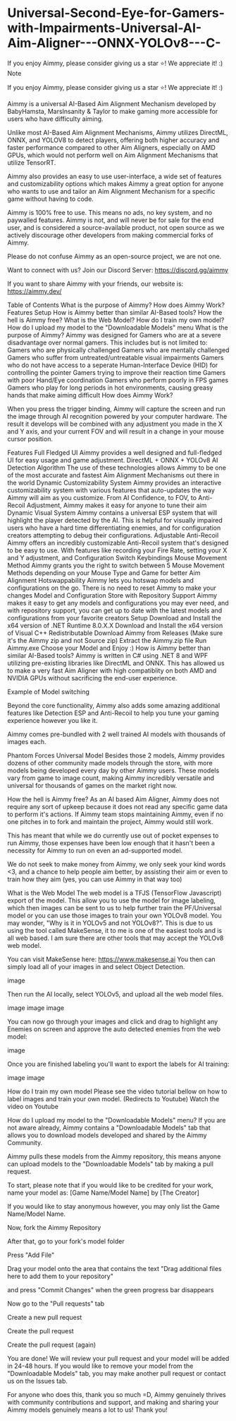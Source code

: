 # Universal-Second-Eye-for-Gamers-with-Impairments-Universal-AI-Aim-Aligner---ONNX-YOLOv8---C-
If you enjoy Aimmy, please consider giving us a star ⭐! We appreciate it! :)
Note

If you enjoy Aimmy, please consider giving us a star ⭐! We appreciate it! :)



Aimmy is a universal AI-Based Aim Alignment Mechanism developed by BabyHamsta, MarsInsanity & Taylor to make gaming more accessible for users who have difficulty aiming.

Unlike most AI-Based Aim Alignment Mechanisms, Aimmy utilizes DirectML, ONNX, and YOLOV8 to detect players, offering both higher accuracy and faster performance compared to other Aim Aligners, especially on AMD GPUs, which would not perform well on Aim Alignment Mechanisms that utilize TensorRT.

Aimmy also provides an easy to use user-interface, a wide set of features and customizability options which makes Aimmy a great option for anyone who wants to use and tailor an Aim Alignment Mechanism for a specific game without having to code.

Aimmy is 100% free to use. This means no ads, no key system, and no paywalled features. Aimmy is not, and will never be for sale for the end user, and is considered a source-available product, not open source as we actively discourage other developers from making commercial forks of Aimmy.

Please do not confuse Aimmy as an open-source project, we are not one.

Want to connect with us? Join our Discord Server: https://discord.gg/aimmy

If you want to share Aimmy with your friends, our website is: https://aimmy.dev/

Table of Contents
What is the purpose of Aimmy?
How does Aimmy Work?
Features
Setup
How is Aimmy better than similar AI-Based tools?
How the hell is Aimmy free?
What is the Web Model?
How do I train my own model?
How do I upload my model to the "Downloadable Models" menu
What is the purpose of Aimmy?
Aimmy was designed for Gamers who are at a severe disadvantage over normal gamers.
This includes but is not limited to:
Gamers who are physically challenged
Gamers who are mentally challenged
Gamers who suffer from untreated/untreatable visual impairments
Gamers who do not have access to a seperate Human-Interface Device (HID) for controlling the pointer
Gamers trying to improve their reaction time
Gamers with poor Hand/Eye coordination
Gamers who perform poorly in FPS games
Gamers who play for long periods in hot environments, causing greasy hands that make aiming difficult
How does Aimmy Work?

When you press the trigger binding, Aimmy will capture the screen and run the image through AI recognition powered by your computer hardware. The result it develops will be combined with any adjustment you made in the X and Y axis, and your current FOV and will result in a change in your mouse cursor position.

Features
Full Fledged UI
Aimmy provides a well designed and full-fledged UI for easy usage and game adjustment.
DirectML + ONNX + YOLOv8 AI Detection Algorithm
The use of these technologies allows Aimmy to be one of the most accurate and fastest Aim Alignment Mechanisms out there in the world
Dynamic Customizability System
Aimmy provides an interactive customizability system with various features that auto-updates the way Aimmy will aim as you customize. From AI Confidence, to FOV, to Anti-Recoil Adjustment, Aimmy makes it easy for anyone to tune their aim
Dynamic Visual System
Aimmy contains a universal ESP system that will highlight the player detected by the AI. This is helpful for visually impaired users who have a hard time differentiating enemies, and for configuration creators attempting to debug their configurations.
Adjustable Anti-Recoil
Aimmy offers an incredibly customizable Anti-Recoil system that's designed to be easy to use. With features like recording your Fire Rate, setting your X and Y adjustment, and Configuration Switch Keybindings
Mouse Movement Method
Aimmy grants you the right to switch between 5 Mouse Movement Methods depending on your Mouse Type and Game for better Aim Alignment
Hotswappability
Aimmy lets you hotswap models and configurations on the go. There is no need to reset Aimmy to make your changes
Model and Configuration Store with Repository Support
Aimmy makes it easy to get any models and configurations you may ever need, and with repository support, you can get up to date with the latest models and configurations from your favorite creators
Setup
Download and Install the x64 version of .NET Runtime 8.0.X.X
Download and Install the x64 version of Visual C++ Redistributable
Download Aimmy from Releases (Make sure it's the Aimmy zip and not Source zip)
Extract the Aimmy.zip file
Run Aimmy.exe
Choose your Model and Enjoy :)
How is Aimmy better than similar AI-Based tools?
Aimmy is written in C# using .NET 8 and WPF utilizing pre-existing libraries like DirectML and ONNX. This has allowed us to make a very fast Aim Aligner with high compatiblity on both AMD and NVIDIA GPUs without sacrificing the end-user experience.

Example of Model switching

Beyond the core functionality, Aimmy also adds some amazing additional features like Detection ESP and Anti-Recoil to help you tune your gaming experience however you like it.

Aimmy comes pre-bundled with 2 well trained AI models with thousands of images each.

Phantom Forces
Universal Model
Besides those 2 models, Aimmy provides dozens of other community made models through the store, with more models being developed every day by other Aimmy users. These models vary from game to image count, making Aimmy incredibly versatile and universal for thousands of games on the market right now.

How the hell is Aimmy free?
As an AI based Aim Aligner, Aimmy does not require any sort of upkeep because it does not read any specific game data to perform it's actions. If Aimmy team stops maintaining Aimmy, even if no one pitches in to fork and maintain the project, Aimmy would still work.

This has meant that while we do currently use out of pocket expenses to run Aimmy, those expenses have been low enough that it hasn't been a necessity for Aimmy to run on even an ad-supported model.

We do not seek to make money from Aimmy, we only seek your kind words <3, and a chance to help people aim better, by assisting their aim or even to train how they aim (yes, you can use Aimmy in that way too)

What is the Web Model
The web model is a TFJS (TensorFlow Javascript) export of the model. This allow you to use the model for image labeling, which then images can be sent to us to help further train the PF/Universal model or you can use those images to train your own YOLOv8 model. You may wonder, "Why is it in YOLOv5 and not YOLOv8?". This is due to us using the tool called MakeSense, it to me is one of the easiest tools and is all web based. I am sure there are other tools that may accept the YOLOv8 web model.

You can visit MakeSense here: https://www.makesense.ai You then can simply load all of your images in and select Object Detection.

image

Then run the AI locally, select YOLOv5, and upload all the web model files.

image image image

You can now go through your images and click and drag to highlight any Enemies on screen and approve the auto detected enemies from the web model:

image

Once you are finished labeling you'll want to export the labels for AI training:

image image

How do I train my own model
Please see the video tutorial bellow on how to label images and train your own model. (Redirects to Youtube) Watch the video on Youtube

How do I upload my model to the "Downloadable Models" menu?
If you are not aware already, Aimmy contains a "Downloadable Models" tab that allows you to download models developed and shared by the Aimmy Community.



Aimmy pulls these models from the Aimmy repository, this means anyone can upload models to the "Downloadable Models" tab by making a pull request.

To start, please note that if you would like to be credited for your work, name your model as: [Game Name/Model Name] by [The Creator]

If you would like to stay anonymous however, you may only list the Game Name/Model Name.

Now, fork the Aimmy Repository  

After that, go to your fork's model folder 

Press "Add File" 

Drag your model onto the area that contains the text "Drag additional files here to add them to your repository" 

and press "Commit Changes" when the green progress bar disappears 

Now go to the "Pull requests" tab 

Create a new pull request 

Create the pull request 

Create the pull request (again) 

You are done! We will review your pull request and your model will be added in 24-48 hours. If you would like to remove your model from the "Downloadable Models" tab, you may make another pull request or contact us on the Issues tab.

For anyone who does this, thank you so much =D, Aimmy genuinely thrives with community contributions and support, and making and sharing your Aimmy models genuinely means a lot to us! Thank you!
